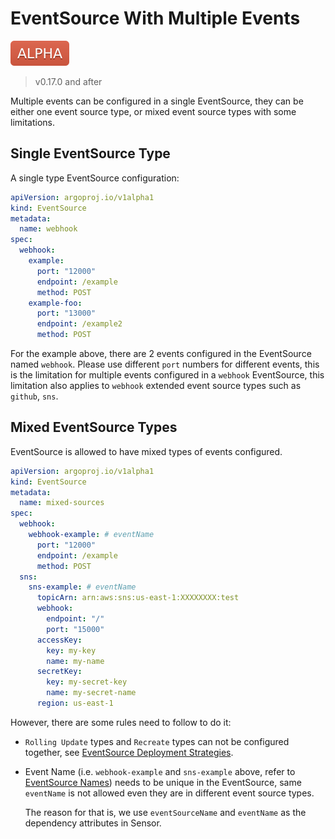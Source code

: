# EventSource With Multiple Events

![alpha](../assets/alpha.svg)

> v0.17.0 and after

Multiple events can be configured in a single EventSource, they can be either
one event source type, or mixed event source types with some limitations.

## Single EventSource Type

A single type EventSource configuration:

```yaml
apiVersion: argoproj.io/v1alpha1
kind: EventSource
metadata:
  name: webhook
spec:
  webhook:
    example:
      port: "12000"
      endpoint: /example
      method: POST
    example-foo:
      port: "13000"
      endpoint: /example2
      method: POST
```

For the example above, there are 2 events configured in the EventSource named
`webhook`. Please use different `port` numbers for different events, this is the
limitation for multiple events configured in a `webhook` EventSource, this
limitation also applies to `webhook` extended event source types such as
`github`, `sns`.

## Mixed EventSource Types

EventSource is allowed to have mixed types of events configured.

```yaml
apiVersion: argoproj.io/v1alpha1
kind: EventSource
metadata:
  name: mixed-sources
spec:
  webhook:
    webhook-example: # eventName
      port: "12000"
      endpoint: /example
      method: POST
  sns:
    sns-example: # eventName
      topicArn: arn:aws:sns:us-east-1:XXXXXXXX:test
      webhook:
        endpoint: "/"
        port: "15000"
      accessKey:
        key: my-key
        name: my-name
      secretKey:
        key: my-secret-key
        name: my-secret-name
      region: us-east-1
```

However, there are some rules need to follow to do it:

- `Rolling Update` types and `Recreate` types can not be configured together,
  see [EventSource Deployment Strategies](deployment-strategies.md).

- Event Name (i.e. `webhook-example` and `sns-example` above, refer to
  [EventSource Names](naming.md)) needs to be unique in the
  EventSource, same `eventName` is not allowed even they are in different event
  source types.

  The reason for that is, we use `eventSourceName` and `eventName` as the
  dependency attributes in Sensor.
